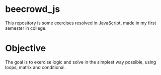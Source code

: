# beecrowd_js
This repository is some exercises resolved in JavaScript, made in my first semester in college.

# Objective
The goal is to exercise logic and solve in the simplest way possible, using loops, matrix and conditional.
